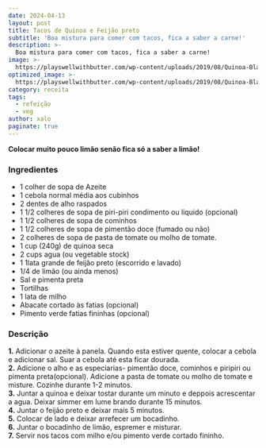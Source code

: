 ```yaml
---
date: 2024-04-13
layout: post
title: Tacos de Quinoa e Feijão preto
subtitle: 'Boa mistura para comer com tacos, fica a saber a carne!'
description: >-
  Boa mistura para comer com tacos, fica a saber a carne!
image: >-
  https://playswellwithbutter.com/wp-content/uploads/2019/08/Quinoa-Black-Bean-Tacos-11.jpg
optimized_image: >-
  https://playswellwithbutter.com/wp-content/uploads/2019/08/Quinoa-Black-Bean-Tacos-11.jpg
category: receita
tags:
  - refeição
  - veg
author: xalo
paginate: true
---
```


**Colocar muito pouco limão senão fica só a saber a limão!**

### **Ingredientes**

* 1 colher de sopa de Azeite  
* 1 cebola normal média aos cubinhos  
* 2 dentes de alho raspados  
* 1 1/2 colheres de sopa de piri-piri condimento ou liquido (opcional)  
* 1 1/2 colheres de sopa de cominhos  
* 1 1/2 colheres de sopa de pimentão doce (fumado ou não)  
* 2 colheres de sopa de pasta de tomate ou  molho de tomate.  
* 1 cup (240g) de quinoa seca  
* 2 cups agua (ou vegetable stock)  
* 1 1lata grande de feijão preto (escorrido e lavado)  
* 1/4 de limão (ou ainda menos)  
* Sal e pimenta preta  
* Tortilhas  
* 1 lata de milho  
* Abacate cortado às fatias (opcional)  
* Pimento verde fatias fininhas (opcional)  

### **Descrição**

**1.** Adicionar o azeite à panela. Quando esta estiver quente, colocar a cebola e adicionar sal. Suar a cebola até esta ficar dourada.  
**2.** Adicione o alho e as especiarias- pimentão doce, cominhos e piripiri ou pimenta preta(opcional). Adicione a pasta de tomate ou molho de tomate e misture. Cozinhe durante 1-2 minutos.  
**3.** Juntar a quinoa e deixar tostar durante um minuto e deppois acrescentar a agua. Deixar simmer em lume brando durante 15 minutos.  
**4.** Juntar o feijão preto e deixar mais 5 minutos.  
**5.** Colocar de lado e deixar arrefecer um bocadinho.  
**6.** Juntar o bocadinho de limão, espremer e misturar.  
**7.** Servir nos tacos com milho e/ou pimento verde cortado fininho.  